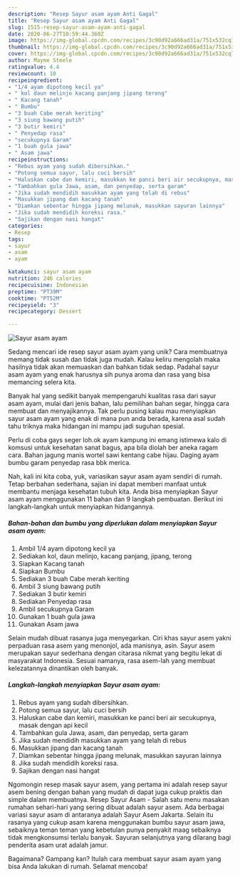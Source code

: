 ```yaml
---
description: "Resep Sayur asam ayam Anti Gagal"
title: "Resep Sayur asam ayam Anti Gagal"
slug: 1515-resep-sayur-asam-ayam-anti-gagal
date: 2020-06-27T10:59:44.360Z
image: https://img-global.cpcdn.com/recipes/3c90d92a666ad31a/751x532cq70/sayur-asam-ayam-foto-resep-utama.jpg
thumbnail: https://img-global.cpcdn.com/recipes/3c90d92a666ad31a/751x532cq70/sayur-asam-ayam-foto-resep-utama.jpg
cover: https://img-global.cpcdn.com/recipes/3c90d92a666ad31a/751x532cq70/sayur-asam-ayam-foto-resep-utama.jpg
author: Mayme Steele
ratingvalue: 4.4
reviewcount: 10
recipeingredient:
- "1/4 ayam dipotong kecil ya"
- " kol daun melinjo kacang panjang jipang terong"
- " Kacang tanah"
- " Bumbu"
- "3 buah Cabe merah keriting"
- "3 siung bawang putih"
- "3 butir kemiri"
- " Penyedap rasa"
- "secukupnya Garam"
- "1 buah gula jawa"
- " Asam jawa"
recipeinstructions:
- "Rebus ayam yang sudah dibersihkan."
- "Potong semua sayur, lalu cuci bersih"
- "Haluskan cabe dan kemiri, masukkan ke panci beri air secukupnya, masak dengan api kecil"
- "Tambahkan gula Jawa, asam, dan penyedap, serta garam"
- "Jika sudah mendidih masukkan ayam yang telah di rebus"
- "Masukkan jipang dan kacang tanah"
- "Diamkan sebentar hingga jipang melunak, masukkan sayuran lainnya"
- "Jika sudah mendidih koreksi rasa."
- "Sajikan dengan nasi hangat"
categories:
- Resep
tags:
- sayur
- asam
- ayam

katakunci: sayur asam ayam 
nutrition: 246 calories
recipecuisine: Indonesian
preptime: "PT39M"
cooktime: "PT52M"
recipeyield: "3"
recipecategory: Dessert

---
```



![Sayur asam ayam](https://img-global.cpcdn.com/recipes/3c90d92a666ad31a/751x532cq70/sayur-asam-ayam-foto-resep-utama.jpg)

Sedang mencari ide resep sayur asam ayam yang unik? Cara membuatnya memang tidak susah dan tidak juga mudah. Kalau keliru mengolah maka hasilnya tidak akan memuaskan dan bahkan tidak sedap. Padahal sayur asam ayam yang enak harusnya sih punya aroma dan rasa yang bisa memancing selera kita.

Banyak hal yang sedikit banyak mempengaruhi kualitas rasa dari sayur asam ayam, mulai dari jenis bahan, lalu pemilihan bahan segar, hingga cara membuat dan menyajikannya. Tak perlu pusing kalau mau menyiapkan sayur asam ayam yang enak di mana pun anda berada, karena asal sudah tahu triknya maka hidangan ini mampu jadi suguhan spesial.

Perlu di coba gays seger loh.ok ayam kampung ini emang istimewa kalo di komsusi untuk kesehatan sanat bagus, apa bila diolah ber aneka ragam cara. Bahan jagung manis wortel sawi kentang cabe hijau. Daging ayam bumbu garam penyedap rasa bbk merica.


Nah, kali ini kita coba, yuk, variasikan sayur asam ayam sendiri di rumah. Tetap berbahan sederhana, sajian ini dapat memberi manfaat untuk membantu menjaga kesehatan tubuh kita. Anda bisa menyiapkan Sayur asam ayam menggunakan 11 bahan dan 9 langkah pembuatan. Berikut ini langkah-langkah untuk menyiapkan hidangannya.

<!--inarticleads1-->

##### Bahan-bahan dan bumbu yang diperlukan dalam menyiapkan Sayur asam ayam:

1. Ambil 1/4 ayam dipotong kecil ya
1. Sediakan  kol, daun melinjo, kacang panjang, jipang, terong
1. Siapkan  Kacang tanah
1. Siapkan  Bumbu
1. Sediakan 3 buah Cabe merah keriting
1. Ambil 3 siung bawang putih
1. Sediakan 3 butir kemiri
1. Sediakan  Penyedap rasa
1. Ambil secukupnya Garam
1. Gunakan 1 buah gula jawa
1. Gunakan  Asam jawa


Selain mudah dibuat rasanya juga menyegarkan. Ciri khas sayur asem yakni perpaduan rasa asem yang menonjol, ada manisnya, asin. Sayur asem merupakan sayur sederhana dengan citarasa nikmat yang begitu lekat di masyarakat Indonesia. Sesuai namanya, rasa asem-lah yang membuat kelezatannya dinantikan oleh banyak. 

<!--inarticleads2-->

##### Langkah-langkah menyiapkan Sayur asam ayam:

1. Rebus ayam yang sudah dibersihkan.
1. Potong semua sayur, lalu cuci bersih
1. Haluskan cabe dan kemiri, masukkan ke panci beri air secukupnya, masak dengan api kecil
1. Tambahkan gula Jawa, asam, dan penyedap, serta garam
1. Jika sudah mendidih masukkan ayam yang telah di rebus
1. Masukkan jipang dan kacang tanah
1. Diamkan sebentar hingga jipang melunak, masukkan sayuran lainnya
1. Jika sudah mendidih koreksi rasa.
1. Sajikan dengan nasi hangat


Ngomongin resep masak sayur asem, yang pertama ini adalah resep sayur asem bening dengan bahan yang mudah di dapat juga cukup praktis dan simple dalam membuatnya. Resep Sayur Asam - Salah satu menu masakan rumahan sehari-hari yang sering dibuat adalah sayur asem. Ada berbagai variasi sayur asam di antaranya adalah Sayur Asem Jakarta. Selain itu rasanya yang cukup asam karena menggunakan bumbu sayur asam jawa, sebaiknya teman teman yang kebetulan punya penyakit maag sebaiknya tidak mengkonsumsi terlalu banyak. Sayuran selanjutnya yang dilarang bagi penderita asam urat adalah jamur. 

Bagaimana? Gampang kan? Itulah cara membuat sayur asam ayam yang bisa Anda lakukan di rumah. Selamat mencoba!
